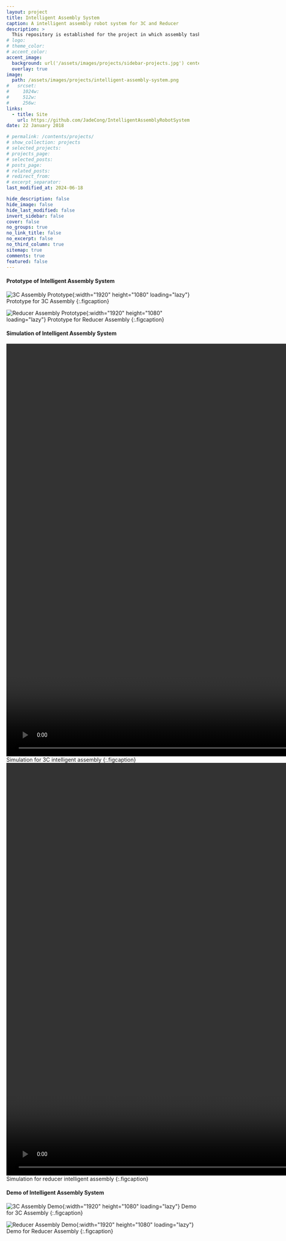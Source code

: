 ```yaml
---
layout: project
title: Intelligent Assembly System
caption: A intelligent assembly robot system for 3C and Reducer
description: >
  This repository is established for the project in which assembly task uses Staubli TX90 industrial robot. And this repository includes modeling, motion planning, motion control, force control, simulation, test experiment and demos about the whole project for 3C and reducer.
# logo:
# theme_color:
# accent_color:
accent_image:
  background: url('/assets/images/projects/sidebar-projects.jpg') center/cover
  overlay: true
image:
  path: /assets/images/projects/intelligent-assembly-system.png
#   srcset:
#     1024w:
#     512w:
#     256w:
links:
  - title: Site
    url: https://github.com/JadeCong/IntelligentAssemblyRobotSystem
date: 22 January 2018

# permalink: /contents/projects/
# show_collection: projects
# selected_projects:
# projects_page:
# selected_posts:
# posts_page:
# related_posts:
# redirect_from:
# excerpt_separator:
last_modified_at: 2024-06-18

hide_description: false
hide_image: false
hide_last_modified: false
invert_sidebar: false
cover: false
no_groups: true
no_link_title: false
no_excerpt: false
no_third_column: true
sitemap: true
comments: true
featured: false
---
```


#### Prototype of Intelligent Assembly System

![3C Assembly Prototype](/assets/images/projects/intelligent-assembly-3c.png){:width="1920" height="1080" loading="lazy"}
Prototype for 3C Assembly
{:.figcaption}

![Reducer Assembly Prototype](/assets/images/projects/intelligent-assembly-reducer.png){:width="1920" height="1080" loading="lazy"}
Prototype for Reducer Assembly
{:.figcaption}

#### Simulation of Intelligent Assembly System

<video id="video" width="1920" height="1080" controls="" preload="auto" autoplay="true" loop="true" poster="">
  <source id="mp4" src="../../../assets/videos/projects/intelligent-assembly-3c.mp4" type="video/mp4">
</video>
Simulation for 3C intelligent assembly
{:.figcaption}

<video id="video" width="1920" height="1080" controls="" preload="auto" autoplay="true" loop="true" poster="">
  <source id="mp4" src="../../../assets/videos/projects/intelligent-assembly-reducer.mp4" type="video/mp4">
</video>
Simulation for reducer intelligent assembly
{:.figcaption}

#### Demo of Intelligent Assembly System

![3C Assembly Demo](/assets/images/projects/intelligent-assembly-3c-demo.png){:width="1920" height="1080" loading="lazy"}
Demo for 3C Assembly
{:.figcaption}

![Reducer Assembly Demo](/assets/images/projects/intelligent-assembly-reducer-demo.png){:width="1920" height="1080" loading="lazy"}
Demo for Reducer Assembly
{:.figcaption}
